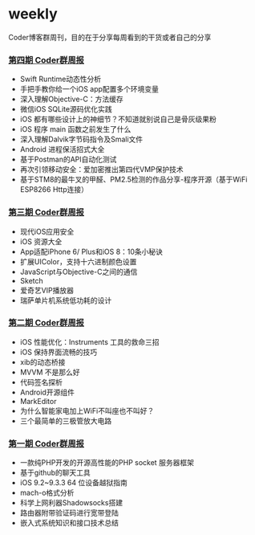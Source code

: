 # weekly
Coder博客群周刊，目的在于分享每周看到的干货或者自己的分享

### [第四期 Coder群周报](https://github.com/AloneMonkey/weekly/blob/master/%E7%AC%AC%E5%9B%9B%E6%9C%9F/%E7%AC%AC%E5%9B%9B%E6%9C%9FCoder%E7%BE%A4%E5%91%A8%E6%8A%A5.md)

* Swift Runtime动态性分析
* 手把手教你给一个iOS app配置多个环境变量
* 深入理解Objective-C：方法缓存
* 微信iOS SQLite源码优化实践
* iOS 都有哪些设计上的神细节？不知道就别说自己是骨灰级果粉
* iOS 程序 main 函数之前发生了什么
* 深入理解Dalvik字节码指令及Smali文件
* Android 进程保活招式大全
* 基于Postman的API自动化测试
* 再次引领移动安全：爱加密推出第四代VMP保护技术
* 基于STM8的最牛叉的甲醛、PM2.5检测的作品分享-程序开源（基于WiFi ESP8266 Http连接）

### [第三期 Coder群周报](https://github.com/AloneMonkey/weekly/blob/master/%E7%AC%AC%E4%B8%89%E6%9C%9F/%E7%AC%AC%E4%B8%89%E6%9C%9FCoder%E7%BE%A4%E5%91%A8%E6%8A%A5.md)

* 现代iOS应用安全
* iOS 资源大全
* App适配iPhone 6/ Plus和iOS 8：10条小秘诀
* 扩展UIColor，支持十六进制颜色设置
* JavaScript与Objective-C之间的通信
* Sketch
* 爱奇艺VIP播放器
* 瑞萨单片机系统低功耗的设计

### [第二期 Coder群周报](https://github.com/AloneMonkey/weekly/blob/master/%E7%AC%AC%E4%BA%8C%E6%9C%9F/%E7%AC%AC%E4%BA%8C%E6%9C%9FCoder%E7%BE%A4%E5%91%A8%E6%8A%A5.md)

* iOS 性能优化：Instruments 工具的救命三招
* iOS 保持界面流畅的技巧
* xib的动态桥接
* MVVM 不是那么好
* 代码签名探析
* Android开源组件
* MarkEditor
* 为什么智能家电加上WiFi不叫座也不叫好？
* 三个最简单的三极管放大电路

### [第一期 Coder群周报](https://github.com/AloneMonkey/weekly/blob/master/%E7%AC%AC%E4%B8%80%E6%9C%9F/%E7%AC%AC%E4%B8%80%E6%9C%9FCoder%E7%BE%A4%E5%91%A8%E6%8A%A5.md)

* 一款纯PHP开发的开源高性能的PHP socket 服务器框架
* 基于github的聊天工具
* iOS 9.2~9.3.3 64 位设备越狱指南
* mach-o格式分析
* 科学上网利器Shadowsocks搭建
* 路由器附带验证码进行宽带登陆
* 嵌入式系统知识和接口技术总结
